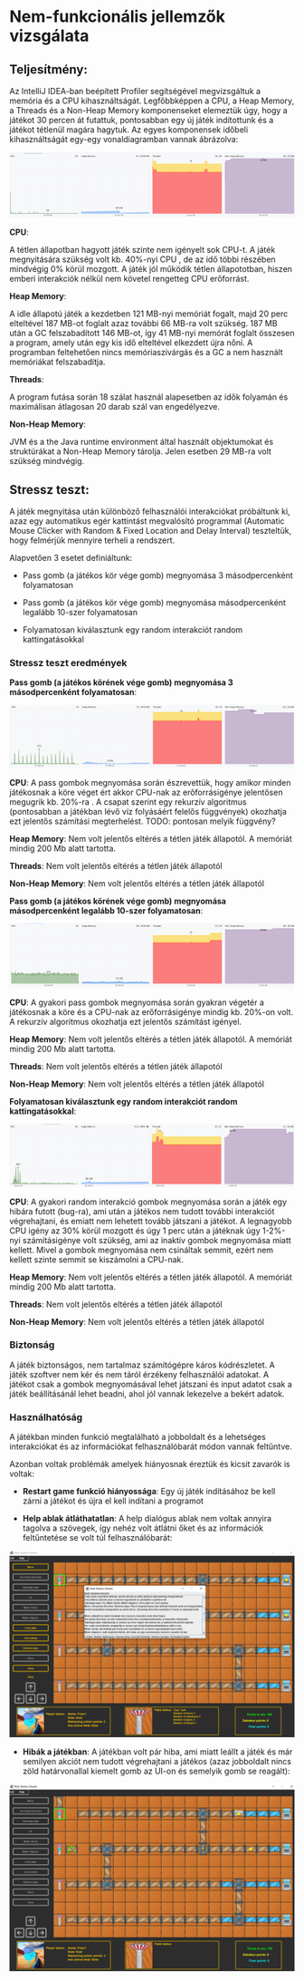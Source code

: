 
# Nem-funkcionális jellemzők vizsgálata



## Teljesítmény:

Az IntelliJ IDEA-ban beépített Profiler segítségével megvizsgáltuk a memória és a CPU kihasználtságát. Legfőbbképpen a CPU, a Heap Memory, a Threads és a Non-Heap Memory komponenseket elemeztük úgy, hogy a játékot 30 percen át futattuk, pontosabban egy új játék indítottunk és a játékot tétlenül magára hagytuk. Az egyes komponensek időbeli kihasználtságát egy-egy vonaldiagramban vannak ábrázolva:

![](f1.png)


**CPU**: 

A tétlen állapotban hagyott játék szinte nem igényelt sok CPU-t. A játék megnyitására szükség volt kb. 40%-nyi CPU , de az idő többi részében mindvégig 0% körül mozgott. A játék jól működik tétlen állapototban, hiszen emberi interakciók nélkül nem követel rengetteg CPU erőforrást. 

**Heap Memory**: 

A idle állapotú játék a kezdetben 121 MB-nyi memóriát fogalt, majd 20 perc elteltével 187 MB-ot foglalt azaz további 66 MB-ra volt szükség. 187 MB után a GC felszabadított 146 MB-ot, így 41 MB-nyi memórát foglalt összesen a program, amely után egy kis idő elteltével elkezdett újra nőni. A programban feltehetően nincs memóriaszivárgás és a GC a nem használt memóriákat felszabadítja.

**Threads**: 

A program futása során 18 szálat használ alapesetben az idők folyamán és maximálisan átlagosan 20 darab szál van engedélyezve. 


**Non-Heap Memory**: 

JVM és a  the Java runtime environment által használt objektumokat és struktúrákat a Non-Heap Memory tárolja. Jelen esetben 29 MB-ra volt szükség mindvégig.


## Stressz teszt:

A játék megnyitása után különböző felhasználói interakciókat próbáltunk ki, azaz egy automatikus egér kattintást megvalósító programmal (Automatic Mouse Clicker with Random & Fixed Location and Delay Interval) teszteltük, hogy felmérjük mennyire terheli a rendszert. 

Alapvetően 3 esetet definiáltunk:

- Pass gomb (a játékos kör vége gomb) megnyomása 3 másodpercenként folyamatosan

- Pass gomb (a játékos kör vége gomb) megnyomása másodpercenként legalább 10-szer folyamatosan

- Folyamatosan kiválasztunk egy random interakciót random kattingatásokkal


### Stressz teszt eredmények

**Pass gomb (a játékos körének vége gomb) megnyomása 3 másodpercenként folyamatosan**:

![](f2.png)

**CPU**: A pass gombok megnyomása során észrevettük, hogy amikor minden játékosnak a köre véget ért akkor CPU-nak az erőforrásigénye jelentősen megugrik kb. 20%-ra . A csapat szerint egy rekurzív algoritmus (pontosabban a játékban lévő víz folyásáért felelős függvények) okozhatja ezt jelentős számítási megterhelést. TODO: pontosan melyik függvény?

**Heap Memory**: Nem volt jelentős eltérés a tétlen játék állapotól. A memóriát mindig 200 Mb alatt tartotta.

**Threads**: Nem volt jelentős eltérés a tétlen játék állapotól

**Non-Heap Memory**: Nem volt jelentős eltérés a tétlen játék állapotól


**Pass gomb (a játékos körének vége gomb) megnyomása másodpercenként legalább 10-szer folyamatosan**:

![](f3.png)

**CPU**: A gyakori pass gombok megnyomása során gyakran végetér a játékosnak a köre és a  CPU-nak az erőforrásigénye mindig kb. 20%-on volt. A rekurzív algoritmus okozhatja ezt jelentős számítást igényel.

**Heap Memory**: Nem volt jelentős eltérés a tétlen játék állapotól. A memóriát mindig 200 Mb alatt tartotta.

**Threads**: Nem volt jelentős eltérés a tétlen játék állapotól

**Non-Heap Memory**: Nem volt jelentős eltérés a tétlen játék állapotól

**Folyamatosan kiválasztunk egy random interakciót random kattingatásokkal**:

![](f4.png)

**CPU**: A gyakori random interakció gombok megnyomása során a játék egy hibára futott (bug-ra), ami után a játékos nem tudott további interakciót végrehajtani, és emiatt nem lehetett tovább játszani a játékot. A legnagyobb CPU igény az 30% körül mozgott és úgy 1 perc után a játéknak úgy 1-2%-nyi számításigénye volt szükség, ami az inaktív gombok megnyomása miatt kellett. Mivel a gombok megnyomása nem csináltak semmit, ezért nem kellett szinte semmit se kiszámolni a CPU-nak.

**Heap Memory**: Nem volt jelentős eltérés a tétlen játék állapotól. A memóriát mindig 200 Mb alatt tartotta.

**Threads**: Nem volt jelentős eltérés a tétlen játék állapotól

**Non-Heap Memory**: Nem volt jelentős eltérés a tétlen játék állapotól


### Biztonság

A játék biztonságos, nem tartalmaz számítógépre káros kódrészletet. A játék szoftver nem kér és nem táról érzékeny felhasználói adatokat. A játékot csak a gombok megnyomásával lehet játszani és input adatot csak a játék beállításánál lehet beadni, ahol jól vannak lekezelve a bekért adatok.


### Használhatóság

A játékban minden funkció megtalálható a jobboldalt és a lehetséges interakciókat és az információkat felhasználóbarát módon vannak feltűntve.

Azonban voltak problémák amelyek hiányosnak éreztük és kicsit zavarók is voltak:

- **Restart game funkció hiányossága**: Egy új játék indításához be kell zárni a játékot és újra el kell indítani a programot

- **Help ablak átláthatatlan**: A help dialógus ablak nem voltak annyira tagolva a szövegek, így nehéz volt átlátni őket és az információk feltűntetése se volt túl felhasználóbarát:


![](f6.png)

- **Hibák a játékban**: A játékban volt pár hiba, ami miatt leállt a játék és már semilyen akciót nem tudott végrehajtani a játékos (azaz jobboldalt nincs zöld határvonallal kiemelt gomb az UI-on és semelyik gomb se reagált):

![](f5.png)
